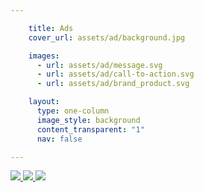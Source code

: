 ```yaml
---

    title: Ads
    cover_url: assets/ad/background.jpg

    images:
      - url: assets/ad/message.svg
      - url: assets/ad/call-to-action.svg
      - url: assets/ad/brand_product.svg

    layout:
      type: one-column
      image_style: background
      content_transparent: "1"
      nav: false

---
```


</p><a href="http://philly.com.au/" class="href" target="_blank">
  <img src="assets/ad/message.svg" data-media-id="images:1" data-original>
  <img src="assets/ad/call-to-action.svg" data-media-id="images:2" data-original>
  <img src="assets/ad/brand_product.svg" data-media-id="images:3" data-original>
</a>
